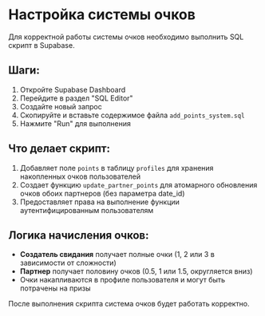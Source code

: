 # Настройка системы очков

Для корректной работы системы очков необходимо выполнить SQL скрипт в Supabase.

## Шаги:

1. Откройте Supabase Dashboard
2. Перейдите в раздел "SQL Editor"
3. Создайте новый запрос
4. Скопируйте и вставьте содержимое файла `add_points_system.sql`
5. Нажмите "Run" для выполнения

## Что делает скрипт:

1. Добавляет поле `points` в таблицу `profiles` для хранения накопленных очков пользователей
2. Создает функцию `update_partner_points` для атомарного обновления очков обоих партнеров (без параметра date_id)
3. Предоставляет права на выполнение функции аутентифицированным пользователям

## Логика начисления очков:

- **Создатель свидания** получает полные очки (1, 2 или 3 в зависимости от сложности)
- **Партнер** получает половину очков (0.5, 1 или 1.5, округляется вниз)
- Очки накапливаются в профиле пользователя и могут быть потрачены на призы

После выполнения скрипта система очков будет работать корректно.

